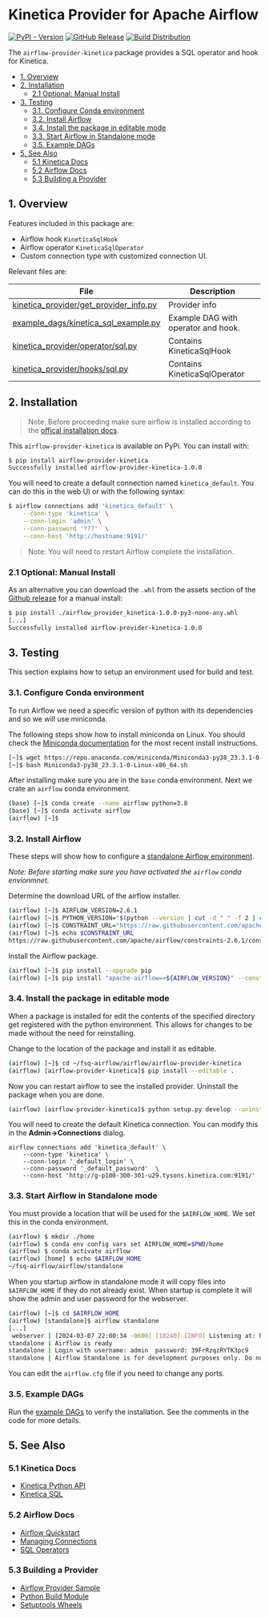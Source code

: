# Kinetica Provider for Apache Airflow

[![PyPI - Version](https://img.shields.io/pypi/v/airflow-provider-kinetica?style=flat&color=orange)](https://pypi.org/project/airflow-provider-kinetica/)
[![GitHub Release](https://img.shields.io/github/v/release/kineticadb/kinetica-airflow?style=flat&logo=github&label=Github%20Release&color=orange)](https://github.com/kineticadb/kinetica-airflow/releases/)
[![Build Distribution](https://github.com/kineticadb/kinetica-airflow/actions/workflows/build.yml/badge.svg)](https://github.com/kineticadb/kinetica-airflow/actions/workflows/build.yml)

The `airflow-provider-kinetica` package provides a SQL operator and hook for Kinetica.

- [1. Overview](#1-overview)
- [2. Installation](#2-installation)
  - [2.1 Optional: Manual Install](#21-optional-manual-install)
- [3. Testing](#3-testing)
  - [3.1. Configure Conda environment](#31-configure-conda-environment)
  - [3.2. Install Airflow](#32-install-airflow)
  - [3.4. Install the package in editable mode](#34-install-the-package-in-editable-mode)
  - [3.3. Start Airflow in Standalone mode](#33-start-airflow-in-standalone-mode)
  - [3.5. Example DAGs](#35-example-dags)
- [5. See Also](#5-see-also)
  - [5.1 Kinetica Docs](#51-kinetica-docs)
  - [5.2 Airflow Docs](#52-airflow-docs)
  - [5.3 Building a Provider](#53-building-a-provider)

## 1. Overview

Features included in this package are:

- Airflow hook `KineticaSqlHook`
- Airflow operator `KineticaSqlOperator`
- Custom connection type with customized connection UI.

Relevant files are:

| File                                                                             | Description                         |
| -------------------------------------------------------------------------------- | ----------------------------------- |
| [kinetica_provider/get_provider_info.py](kinetica_provider/get_provider_info.py) | Provider info                       |
| [example_dags/kinetica_sql_example.py](example_dags/kinetica_sql_example.py)     | Example DAG with operator and hook. |
| [kinetica_provider/operator/sql.py](kinetica_provider/operator/sql.py)           | Contains KineticaSqlHook            |
| [kinetica_provider/hooks/sql.py](kinetica_provider/hooks/sql.py)                 | Contains KineticaSqlOperator        |

## 2. Installation

> Note: Before proceeding make sure airflow is installed according to the [offical installation docs](https://airflow.apache.org/docs/apache-airflow/stable/installation/index.html).

This `airflow-provider-kinetica` is available on PyPi. You can install with:

```sh
$ pip install airflow-provider-kinetica
Successfully installed airflow-provider-kinetica-1.0.0
```

You will need to create a default connection named `kinetica_default`. You can do this in the web UI or with the following syntax:

```bash
$ airflow connections add 'kinetica_default' \
    --conn-type 'kinetica' \
    --conn-login 'admin' \
    --conn-password '???'  \
    --conn-host 'http://hostname:9191/'
```

> Note: You will need to restart Airflow complete the installation.

### 2.1 Optional: Manual Install

As an alternative you can  download the `.whl` from the assets section of the [Github release](https://github.com/kineticadb/kinetica-airflow/releases/) for a manual install:

```sh
$ pip install ./airflow_provider_kinetica-1.0.0-py3-none-any.whl
[...]
Successfully installed airflow-provider-kinetica-1.0.0
```

## 3. Testing

This section explains how to setup an environment used for build and test.

### 3.1. Configure Conda environment

To run Airflow we need a specific version of python with its dependencies and so we will use miniconda.

The following steps show how to install miniconda on Linux. You should check the [Miniconda documentation][MINICONDA] for the most recent install instructions.

[MINICONDA]: <https://docs.conda.io/en/latest/miniconda.html> "Miniconda Installation"

```sh
[~]$ wget https://repo.anaconda.com/miniconda/Miniconda3-py38_23.3.1-0-Linux-x86_64.sh
[~]$ bash Miniconda3-py38_23.3.1-0-Linux-x86_64.sh
```

After installing make sure you are in the `base` conda environment. Next we crate an `airflow` conda environment.

```sh
(base) [~]$ conda create --name airflow python=3.8
(base) [~]$ conda activate airflow
(airflow) [~]$ 
```

### 3.2. Install Airflow

These steps will show how to configure a [standalone Airflow environment][STANDALONE].

[STANDALONE]: <https://airflow.apache.org/docs/apache-airflow/stable/start.html> "Airflow Quick Start"

*Note: Before starting make sure you have activated the `airflow` conda envionmnet.*

Determine the download URL of the airflow installer.

```sh
(airflow) [~]$ AIRFLOW_VERSION=2.6.1
(airflow) [~]$ PYTHON_VERSION="$(python --version | cut -d " " -f 2 | cut -d "." -f 1-2)"
(airflow) [~]$ CONSTRAINT_URL="https://raw.githubusercontent.com/apache/airflow/constraints-${AIRFLOW_VERSION}/constraints-${PYTHON_VERSION}.txt"
(airflow) [~]$ echo $CONSTRAINT_URL
https://raw.githubusercontent.com/apache/airflow/constraints-2.6.1/constraints-3.8.txt
```

Install the Airflow package.

```sh
(airflow) [~]$ pip install --upgrade pip
(airflow) [~]$ pip install "apache-airflow==${AIRFLOW_VERSION}" --constraint "${CONSTRAINT_URL}"
```

### 3.4. Install the package in editable mode

When a package is installed for edit the contents of the specified directory get registered with the python environment. This allows for changes to be made without the need for reinstalling.

Change to the location of the package and install it as editable.

```sh
(airflow) [~]$ cd ~/fsq-airflow/airflow/airflow-provider-kinetica
(airflow) [airflow-provider-kinetica]$ pip install --editable .
```

Now you can restart airflow to see the installed provider. Uninstall the package when you are done.

```sh
(airflow) [airflow-provider-kinetica]$ python setup.py develop --uninstall
```

You will need to create the default Kinetica connection. You can modify this in the **Admin->Connections** dialog.

```
airflow connections add 'kinetica_default' \
    --conn-type 'kinetica' \
    --conn-login '_default_login' \
    --conn-password '_default_password'  \
    --conn-host 'http://g-p100-300-301-u29.tysons.kinetica.com:9191/'
```

### 3.3. Start Airflow in Standalone mode

You must provide a location that will be used for the `$AIRFLOW_HOME`. We set this in the conda environment.

```sh
(airflow) $ mkdir ./home
(airflow) $ conda env config vars set AIRFLOW_HOME=$PWD/home
(airflow) $ conda activate airflow
(airflow) [home] $ echo $AIRFLOW_HOME
~/fsq-airflow/airflow/standalone
```

When you startup airflow in standalone mode it will copy files into `$AIRFLOW_HOME` if they do not already exist. When startup is complete it will show the admin and user password for the webserver.

```sh
(airflow) [~]$ cd $AIRFLOW_HOME
(airflow) [standalone]$ airflow standalone
[...]
 webserver | [2024-03-07 22:00:34 -0600] [18240] [INFO] Listening at: http://0.0.0.0:8080 (18240)
standalone | Airflow is ready
standalone | Login with username: admin  password: 39FrRzqzRYTK3pc9
standalone | Airflow Standalone is for development purposes only. Do not use this in production!
```

You can edit the `airflow.cfg` file if you need to change any ports.

### 3.5. Example DAGs

Run the [example DAGs](./example_dags) to verify the installation. See the comments in the code for more details.

## 5. See Also

### 5.1 Kinetica Docs

- [Kinetica Python API](https://docs.kinetica.com/7.1/api/python/)
- [Kinetica SQL](https://docs.kinetica.com/7.1/sql/)

### 5.2 Airflow Docs

- [Airflow Quickstart](https://airflow.apache.org/docs/apache-airflow/stable/start.html)
- [Managing Connections](https://airflow.apache.org/docs/apache-airflow/stable/howto/connection.html)
- [SQL Operators](https://airflow.apache.org/docs/apache-airflow-providers-common-sql/stable/operators.html)

### 5.3 Building a Provider

- [Airflow Provider Sample](https://github.com/astronomer/airflow-provider-sample)
- [Python Build Module](https://pypa-build.readthedocs.io/en/latest/index.html)
- [Setuptools Wheels](https://packaging.python.org/en/latest/guides/distributing-packages-using-setuptools/#wheels)
